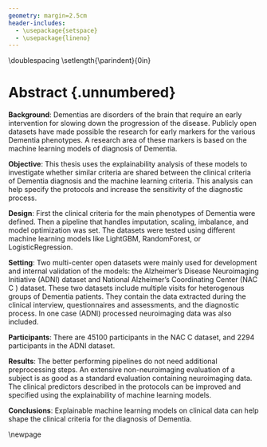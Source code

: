 ```yaml
---
geometry: margin=2.5cm
header-includes:
  - \usepackage{setspace}
  - \usepackage{lineno}
---
```


\doublespacing
\setlength{\parindent}{0in}

# Abstract {.unnumbered}

**Background**: Dementias are disorders of the brain that require an early intervention for slowing down the progression of the disease. Publicly open datasets have made possible the research for early markers for the various Dementia phenotypes. A research area of these markers is based on the machine learning models of diagnosis of Dementia.

**Objective**: This thesis uses the explainability analysis of these models to investigate whether similar criteria are shared between the clinical criteria of Dementia diagnosis and the machine learning criteria. This analysis can help specify the protocols and increase the sensitivity of the diagnostic process.

**Design**: First the clinical criteria for the main phenotypes of Dementia were defined. Then a pipeline that handles imputation, scaling, imbalance, and model optimization was set. The datasets were tested using different machine learning models like LightGBM, RandomForest, or LogisticRegression.

**Setting**: Two multi-center open datasets were mainly used for development and internal validation of the models: the Alzheimer’s Disease Neuroimaging Initiative (ADNI) dataset and National Alzheimer’s Coordinating Center (NAC C ) dataset. These two datasets include multiple visits for heterogenous groups of Dementia patients. They contain the data extracted during the clinical interview, questionnaires and assessments, and the diagnostic process. In one case (ADNI) processed neuroimaging data was also included.

**Participants**: There are 45100 participants in the NAC C dataset, and 2294 participants in the ADNI dataset.

**Results**: The better performing pipelines do not need additional preprocessing steps. An extensive non-neuroimaging evaluation of a subject is as good as a standard evaluation containing neuroimaging data. The clinical predictors described in the protocols can be improved and specified using the explainability of machine learning models.

**Conclusions**: Explainable machine learning models on clinical data can help shape the clinical criteria for the diagnosis of Dementia.

\newpage
